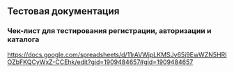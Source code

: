 ## Тестовая документация
### Чек-лист для тестирования регистрации, авторизации и каталога
https://docs.google.com/spreadsheets/d/11rAVWjpLKMSJy65j9EwWZN5HRIOZbFKQCyWxZ-CCEhk/edit?gid=1909484657#gid=1909484657
